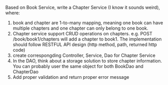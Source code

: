 Based on Book Service, write a Chapter Service (I know it sounds weird), where:
1. book and chapter are 1-to-many mapping, meaning one book can have multiple chapters and one chapter can only belong to one book.
2. Chapter service support CRUD operations on chapters. e.g. POST <host>/book/book1/chapters will add a chapter to book1. The implementation should follow RESTFUL API design (http method, path, returned http code)
3. create correspongding Controller, Service, Dao for Chapter Service
4. In the DAO, think about a storage solution to store chapter information. You can probably user the same object for both BookDao and ChapterDao
5. Add proper validation and return proper error message 
